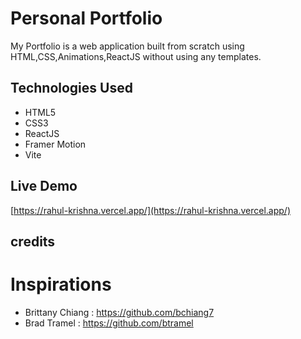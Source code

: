 # Personal Portfolio

My Portfolio is a web application built from scratch  using HTML,CSS,Animations,ReactJS without using any templates.


## Technologies Used

- HTML5
- CSS3
- ReactJS
- Framer Motion
- Vite


## Live Demo

[https://rahul-krishna.vercel.app/](https://rahul-krishna.vercel.app/)

## credits
# Inspirations
- Brittany Chiang          : https://github.com/bchiang7
- Brad Tramel            : https://github.com/btramel


